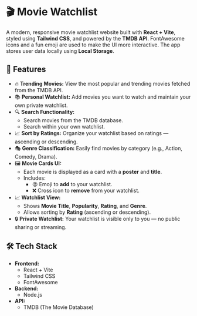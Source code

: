 
# 🎬 Movie Watchlist 

A modern, responsive movie watchlist website built with **React + Vite**, styled using **Tailwind CSS**, and powered by the **TMDB API**. FontAwesome icons and a fun emoji are used to make the UI more interactive. The app stores user data locally using **Local Storage**.

## 🌟 Features

- 🔥 **Trending Movies:** View the most popular and trending movies fetched from the TMDB API.
- 📚 **Personal Watchlist:** Add movies you want to watch and maintain your own private watchlist.
- 🔍 **Search Functionality:**
  - Search movies from the TMDB database.
  - Search within your own watchlist.
- 📈 **Sort by Ratings:** Organize your watchlist based on ratings — ascending or descending.
- 🎭 **Genre Classification:** Easily find movies by category (e.g., Action, Comedy, Drama).
- 🖼️ **Movie Cards UI:**
  - Each movie is displayed as a card with a **poster** and **title**.
  - Includes:
    - 😜 Emoji to **add** to your watchlist.
    - ❌ Cross icon to **remove** from your watchlist.
- 📈 **Watchlist View:**
  - Shows **Movie Title**, **Popularity**, **Rating**, and **Genre**.
  - Allows sorting by **Rating** (ascending or descending).
- 🔒 **Private Watchlist:** Your watchlist is visible only to you — no public sharing or streaming.


## 🛠️ Tech Stack

- **Frontend:**
  - React + Vite
  - Tailwind CSS
  - FontAwesome
- **Backend:**
  - Node.js
- **API:**
  - TMDB (The Movie Database)


